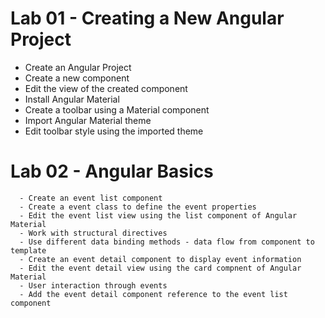 # Lab 01 - Creating a New Angular Project

  - Create an Angular Project
  - Create a new component
  - Edit the view of the created component
  - Install Angular Material
  - Create a toolbar using a Material component
  - Import Angular Material theme
  - Edit toolbar style using the imported theme


# Lab 02 - Angular Basics

	  - Create an event list component
	  - Create a event class to define the event properties
	  - Edit the event list view using the list component of Angular Material
	  - Work with structural directives
	  - Use different data binding methods - data flow from component to template
	  - Create an event detail component to display event information
	  - Edit the event detail view using the card compnent of Angular Material
	  - User interaction through events
	  - Add the event detail component reference to the event list component
